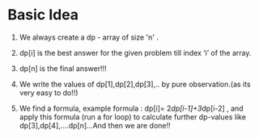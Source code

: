 # Basic Idea

1) We always create a dp - array of size 'n' .

2) dp[i] is the best answer for the given problem till index ‘i’ of the array.

3) dp[n] is the final answer!!!

4) We write the values of dp[1],dp[2],dp[3],.. by pure observation.(as its very easy to do!!)

5) We find a formula, example formula : dp[i]= 2*dp[i-1]+3*dp[i-2] , and apply this formula (run a for loop) to calculate further dp-values like dp[3],dp[4],….dp[n]…And then we are done!!
